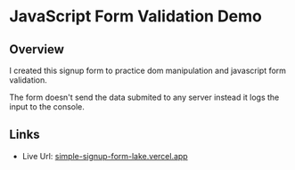 # JavaScript Form Validation Demo

## Overview

I created this signup form to practice dom manipulation and javascript form validation.

The form doesn't send the data submited to any server instead it logs the input to the console.

## Links

- Live Url: [simple-signup-form-lake.vercel.app](https://simple-signup-form-lake.vercel.app/)
